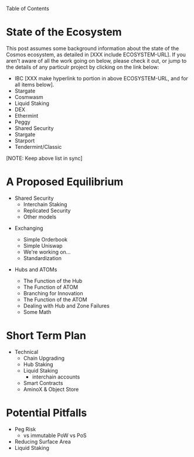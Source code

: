 Table of Contents

# State of the Ecosystem

This post assumes some background information about the state of the Cosmos
ecosystem, as detailed in [XXX include ECOSYSTEM-URL].  If you aren't aware of all the
work going on below, please check it out, or jump to the details of any
particulr project by clicking on the link below:

- IBC [XXX make hyperlink to portion in above ECOSYSTEM-URL, and for all items below].
- Stargate
- Cosmwasm
- Liquid Staking
- DEX
- Ethermint
- Peggy
- Shared Security
- Stargate
- Starport
- Tendermint/Classic

[NOTE: Keep above list in sync]

# A Proposed Equilibrium

* Shared Security
  - Interchain Staking
  - Replicated Security
  - Other models

- Exchanging
  - Simple Orderbook
  - Simple Uniswap
  - We're working on...
  - Standardization

- Hubs and ATOMs
  - The Function of the Hub
  - The Function of ATOM
  - Branching for Innovation
  - The Function of the ATOM
  - Dealing with Hub and Zone Failures
  - Some Math

# Short Term Plan

- Technical
  - Chain Upgrading
  - Hub Staking
  - Liquid Staking
    - interchain accounts
  - Smart Contracts
  - AminoX & Object Store

# Potential Pitfalls

- Peg Risk
  - vs immutable PoW vs PoS
- Reducing Surface Area
- Liquid Staking

